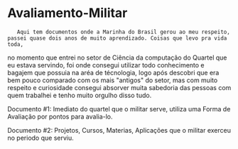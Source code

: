 # Avaliamento-Militar


       Aqui tem documentos onde a Marinha do Brasil gerou ao meu respeito, passei quase dois anos de muito aprendizado. Coisas que levo pra vida toda,
no momento que entrei no setor de Ciência da computação do Quartel que eu estava servindo, foi onde consegui utilizar todo conhecimento e bagajem que possuia na aréa
de técnologia, logo após descobri que era bem pouco comparado com os mais "antigos" do setor, mas com muito respeito e curiosidade consegui absorver muita sabedoria das
pessoas com quem trabalhei e tenho muito orgulho disso tudo.

Documento #1:  Imediato do quartel que o militar serve, utiliza uma Forma de Avaliação por pontos para avalia-lo.

Documento #2:  Projetos, Cursos, Materias, Aplicações que o militar exerceu no periodo que serviu. 



